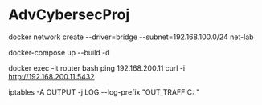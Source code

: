 # AdvCybersecProj

docker network create --driver=bridge --subnet=192.168.100.0/24 net-lab

docker-compose up --build -d

docker exec -it router bash
ping 192.168.200.11
curl -i http://192.168.200.11:5432

iptables -A OUTPUT -j LOG --log-prefix "OUT_TRAFFIC: "
